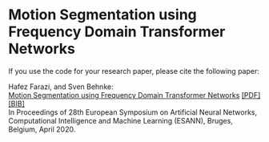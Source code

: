 # Motion Segmentation using Frequency Domain Transformer Networks

If you use the code for your research paper, please cite the following paper:
<p>
  Hafez Farazi<b></b>, and Sven Behnke:<br>
  <a href="http://www.ais.uni-bonn.de/papers/ESANN_2020_Farazi.pdf"><u>Motion Segmentation using Frequency Domain Transformer Networks</u></a>&nbsp;<a href="http://www.ais.uni-bonn.de/papers/ESANN_2020_Farazi.pdf">[PDF]</a> <a href="http://www.ais.uni-bonn.de/~hfarazi/papers/MotionSeg.bib">[BIB]</a><br>
  In Proceedings of 28th European Symposium on Artificial Neural Networks, Computational Intelligence and Machine Learning  (ESANN), Bruges, Belgium, April 2020.<br><b></b><br>
</p>


